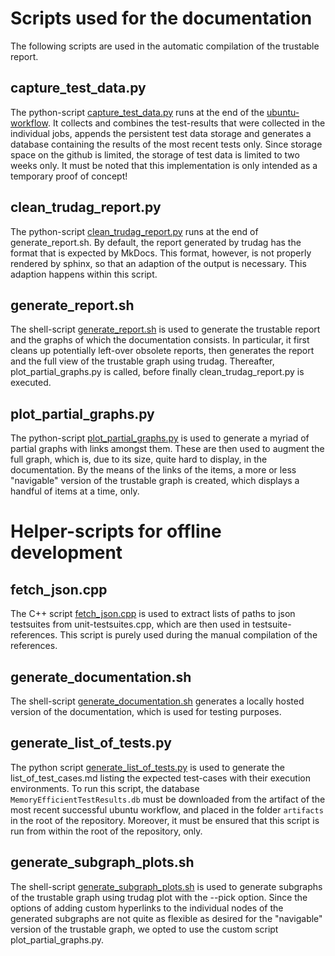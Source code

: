 # Scripts used for the documentation

The following scripts are used in the automatic compilation of the trustable report.

## capture_test_data.py

The python-script [capture_test_data.py](capture_test_data.py) runs at the end of the [ubuntu-workflow](../../.github/workflows/ubuntu.yml). It collects and combines the test-results that were collected in the individual jobs, appends the persistent test data storage and generates a database containing the results of the most recent tests only. Since storage space on the github is limited, the storage of test data is limited to two weeks only. It must be noted that this implementation is only intended as a temporary proof of concept!

## clean_trudag_report.py

The python-script [clean_trudag_report.py](clean_trudag_report.py) runs at the end of generate_report.sh.
By default, the report generated by trudag has the format that is expected by MkDocs.
This format, however, is not properly rendered by sphinx, so that an adaption of the output is necessary.
This adaption happens within this script.

## generate_report.sh

The shell-script [generate_report.sh](generate_report.sh) is used to generate the trustable report and the graphs of which the documentation consists.
In particular, it first cleans up potentially left-over obsolete reports, then generates the report and the full view of the trustable graph using trudag.
Thereafter, plot_partial_graphs.py is called, before finally clean_trudag_report.py is executed.

## plot_partial_graphs.py

The python-script [plot_partial_graphs.py](plot_partial_graphs.py) is used to generate a myriad of partial graphs with links amongst them.
These are then used to augment the full graph, which is, due to its size, quite hard to display, in the documentation.
By the means of the links of the items, a more or less \"navigable\" version of the trustable graph is created, which displays a handful of items at a time, only.

# Helper-scripts for offline development

## fetch_json.cpp

The C++ script [fetch_json.cpp](fetch_json.cpp) is used to extract lists of paths to json testsuites from unit-testsuites.cpp, which are then used in testsuite-references. This script is purely used during the manual compilation of the references.

## generate_documentation.sh

The shell-script [generate_documentation.sh](generate_documentation.sh) generates a locally hosted version of the documentation, which is used for testing purposes.

## generate_list_of_tests.py

The python script [generate_list_of_tests.py](generate_list_of_tests.py) is used to generate the list_of_test_cases.md listing the expected test-cases with their execution environments.
To run this script, the database `MemoryEfficientTestResults.db` must be downloaded from the artifact of the most recent successful ubuntu workflow, and placed in the folder `artifacts` in the root of the repository.
Moreover, it must be ensured that this script is run from within the root of the repository, only. 

## generate_subgraph_plots.sh

The shell-script [generate_subgraph_plots.sh](generate_subgraph_plots.sh) is used to generate subgraphs of the trustable graph using trudag plot with the --pick option. 
Since the options of adding custom hyperlinks to the individual nodes of the generated subgraphs are not quite as flexible as desired for the \"navigable\" version of the trustable graph, we opted to use the custom script plot_partial_graphs.py.
